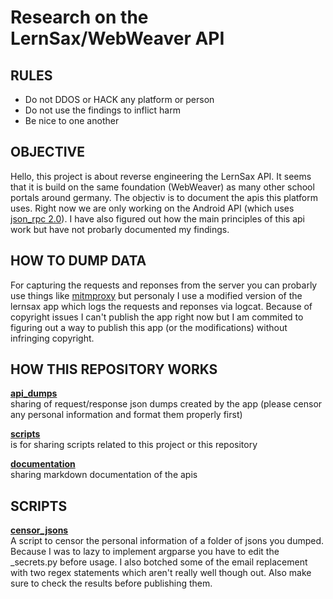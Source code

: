 # Research on the LernSax/WebWeaver API

## RULES
- Do not DDOS or HACK any platform or person
- Do not use the findings to inflict harm
- Be nice to one another

## OBJECTIVE
Hello, this project is about reverse engineering the LernSax API. It seems that it is build on the same foundation (WebWeaver) as many other school portals around germany. The objectiv is to document the apis this platform uses. Right now we are only working on the Android API (which uses [json_rpc 2.0](https://www.jsonrpc.org/specification)). I have also figured out how the main principles of this api work but have not probarly documented my findings. 


## HOW TO DUMP DATA
For capturing the requests and reponses from the server you can probarly use things like [mitmproxy](https://mitmproxy.org/) but personaly I use a modified version of the lernsax app which logs the requests and reponses via logcat. Because of copyright issues I can't publish the app right now but I am commited to figuring out a way to publish this app (or the modifications) without infringing copyright.


## HOW THIS REPOSITORY WORKS
**[api_dumps](/api_dumps)**<br>
sharing of request/response json dumps created by the app (please censor any personal information and format them properly first)

**[scripts](/scripts)**<br>
is for sharing scripts related to this project or this repository

**[documentation](/documentation)**<br>
sharing markdown documentation of the apis


## SCRIPTS
**[censor_jsons](/scripts/censorjsons)**<br>
A script to censor the personal information of a folder of jsons you dumped. Because I was to lazy to implement argparse you have to edit the _secrets.py before usage. I also botched some of the email replacement with two regex statements which aren't really well though out. Also make sure to check the results before publishing them.
